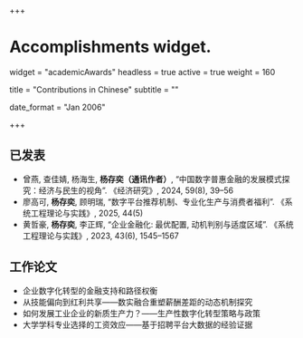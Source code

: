 +++
# Accomplishments widget.
widget = "academicAwards"
headless = true
active = true
weight = 160

title = "Contributions in Chinese"
subtitle = ""

date_format = "Jan 2006"

+++
<div style="margin-bottom: 1em;">
<h2>已发表</h2>
<ul>
  <li>曾燕, 查佳婧, 杨海生, <strong>杨存奕（通讯作者）</strong>, “中国数字普惠金融的发展模式探究：经济与民生的视角”. 《经济研究》, 2024, 59(8), 39–56</li>

  <li>廖高可, <strong>杨存奕</strong>, 顾明瑞, “数字平台推荐机制、专业化生产与消费者福利”. 《系统工程理论与实践》, 2025, 44(5)</li>

  <li>黄哲豪, <strong>杨存奕</strong>, 李正辉, “企业金融化: 最优配置, 动机判别与适度区域”. 《系统工程理论与实践》, 2023, 43(6), 1545–1567</li>
</ul>

<h2>工作论文</h2>
<ul>
  <li>企业数字化转型的金融支持和路径权衡</li>
  
  <li>从技能偏向到红利共享——数实融合重塑薪酬差距的动态机制探究</li>
  
  <li>如何发展工业企业的新质生产力？——生产性数字化转型策略与政策</li>
  
  <li>大学学科专业选择的工资效应——基于招聘平台大数据的经验证据</li>
</ul>
